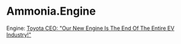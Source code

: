 # Ammonia.Engine
Engine: [Toyota CEO: "Our New Engine Is The End Of The Entire EV Industry!"](https://youtu.be/sJWDb3um5ME)
